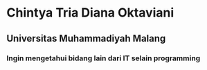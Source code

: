 # Chintya Tria Diana Oktaviani
## Universitas Muhammadiyah Malang
### Ingin mengetahui bidang lain dari IT selain programming
